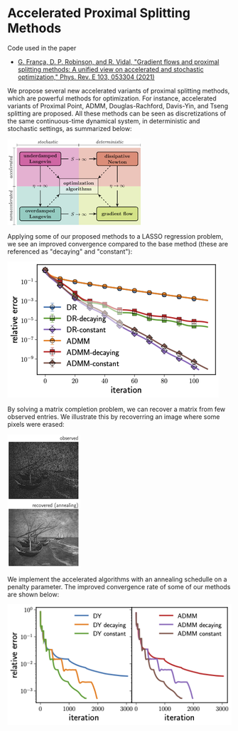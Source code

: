 # Accelerated Proximal Splitting Methods

Code used in the paper
* [G. França, D. P. Robinson, and R. Vidal, "Gradient flows and proximal splitting methods: A unified view on accelerated and stochastic optimization," Phys. Rev. E 103, 053304 (2021)](https://journals.aps.org/pre/abstract/10.1103/PhysRevE.103.053304)

We propose several new accelerated variants of proximal splitting methods, which are powerful methods for optimization.
For instance, accelerated variants of Proximal Point, ADMM, Douglas-Rachford, Davis-Yin, and Tseng splitting are proposed.
All these methods can be seen as discretizations of the same continuous-time dynamical system, in deterministic and
stochastic settings, as summarized below:

![](https://github.com/guisf/accelerated_proximal_splitting/blob/main/figs/diagram.png)

Applying some of our proposed methods to a LASSO regression problem, we see an improved convergence
compared to the base method (these are referenced as "decaying" and "constant"):

![](https://github.com/guisf/accelerated_proximal_splitting/blob/main/figs/lasso2.png)

By solving a matrix completion problem, we can recover a matrix from few observed entries.
We illustrate this by recoverring an image where some pixels were erased:

![](https://github.com/guisf/accelerated_proximal_splitting/blob/main/figs/boats_copy.png)

We implement the accelerated algorithms with an annealing schedulle on a penalty parameter. The improved convergence rate
of some of our methods are shown below:

![](https://github.com/guisf/accelerated_proximal_splitting/blob/main/figs/boat_annealing.png)


